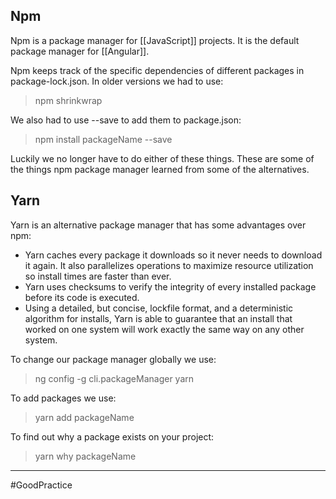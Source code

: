 ## Npm
Npm is a package manager for [[JavaScript]] projects. It is the default package manager for [[Angular]].

Npm keeps track of the specific dependencies of different packages in package-lock.json.
In older versions we had to use:

> npm shrinkwrap

We also had to use --save to add them to package.json:

> npm install packageName --save

Luckily we no longer have to do either of these things. These are some of the things npm package manager learned from some of the alternatives.

## Yarn
Yarn is an alternative package manager that has some advantages over npm:

- Yarn caches every package it downloads so it never needs to download it again. It also parallelizes operations to maximize resource utilization so install times are faster than ever.
- Yarn uses checksums to verify the integrity of every installed package before its code is executed.
- Using a detailed, but concise, lockfile format, and a deterministic algorithm for installs, Yarn is able to guarantee that an install that worked on one system will work exactly the same way on any other system.

To change our package manager globally we use:

> ng config -g cli.packageManager yarn

To add packages we use:

> yarn add packageName

To find out why a package exists on your project:

> yarn why packageName



---
#GoodPractice